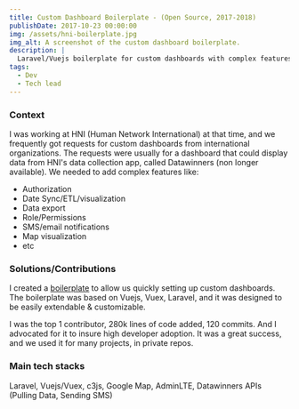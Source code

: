 ```yaml
---
title: Custom Dashboard Boilerplate - (Open Source, 2017-2018)
publishDate: 2017-10-23 00:00:00
img: /assets/hni-boilerplate.jpg
img_alt: A screenshot of the custom dashboard boilerplate.
description: |
  Laravel/Vuejs boilerplate for custom dashboards with complex features like authorization, data sync, ETL, visualization, data export, role/permissions, SMS/email notifications, map visualization, etc.
tags:
  - Dev
  - Tech lead
---
```


### Context
I was working at HNI (Human Network International) at that time, and we frequently got requests	for custom dashboards from international organizations.
The requests were usually for a dashboard that could display data from HNI's data collection app, called Datawinners (non longer available).
We needed to add complex features like:
- Authorization
- Date Sync/ETL/visualization
- Data export
- Role/Permissions
- SMS/email notifications
- Map visualization
- etc

### Solutions/Contributions
I created a [boilerplate](https://github.com/hniopen/vfaCore) to allow us quickly setting up custom dashboards.
The boilerplate was based on Vuejs, Vuex, Laravel, and it was designed to be easily extendable & customizable.

I was the top 1	contributor, 280k	lines of code added, 120	commits. And I advocated for it to insure high developer adoption.
It was a great success, and we used it for many projects, in private repos.

###	Main tech stacks
Laravel, Vuejs/Vuex, c3js, Google Map, AdminLTE, Datawinners APIs (Pulling Data, Sending SMS) 